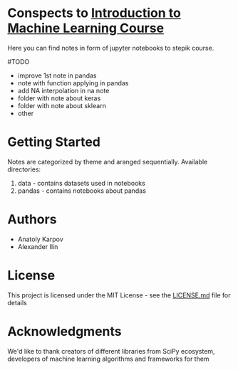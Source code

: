 # Conspects to [Introduction to Machine Learning Course](https://stepik.org/course/4852)
Here you can find notes in form of jupyter notebooks to stepik course.

#TODO
* improve 1st note in pandas
* note with function applying in pandas
* add NA interpolation in na note
* folder with note about keras
* folder with note about sklearn
* other


# Getting Started

Notes are categorized by theme and aranged sequentially.
Available directories:
1. data - contains datasets used in notebooks
1. pandas - contains notebooks about pandas


# Authors

* Anatoly Karpov
* Alexander Ilin


# License

This project is licensed under the MIT License - see the [LICENSE.md](LICENSE.md) file for details

# Acknowledgments

We'd like to thank creators of different libraries from SciPy ecosystem, developers of machine learning algorithms and frameworks for them